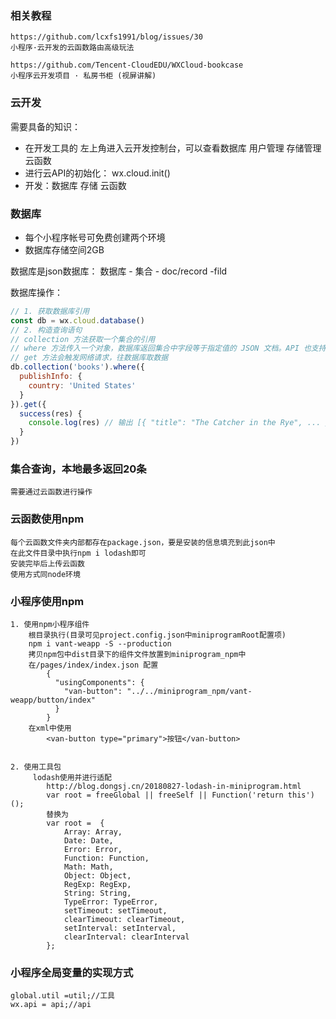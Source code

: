     
### 相关教程
    https://github.com/lcxfs1991/blog/issues/30
    小程序·云开发的云函数路由高级玩法

    https://github.com/Tencent-CloudEDU/WXCloud-bookcase
    小程序云开发项目 · 私房书柜 (视屏讲解)


### 云开发
需要具备的知识：
* 在开发工具的 左上角进入云开发控制台，可以查看数据库 用户管理 存储管理 云函数
* 进行云API的初始化： wx.cloud.init()
* 开发：数据库 存储 云函数

### 数据库
* 每个小程序帐号可免费创建两个环境
* 数据库存储空间2GB

数据库是json数据库： 数据库 - 集合 - doc/record -fild

数据库操作：
```js
// 1. 获取数据库引用
const db = wx.cloud.database()
// 2. 构造查询语句
// collection 方法获取一个集合的引用
// where 方法传入一个对象，数据库返回集合中字段等于指定值的 JSON 文档。API 也支持高级的查询条件（比如大于、小于、in 等），具体见文档查看支持列表
// get 方法会触发网络请求，往数据库取数据
db.collection('books').where({
  publishInfo: {
    country: 'United States'
  }
}).get({
  success(res) {
    console.log(res) // 输出 [{ "title": "The Catcher in the Rye", ... }]
  }
})
```

### 集合查询，本地最多返回20条
    需要通过云函数进行操作

### 云函数使用npm
    每个云函数文件夹内部都存在package.json，要是安装的信息填充到此json中
    在此文件目录中执行npm i lodash即可
    安装完毕后上传云函数
    使用方式同node环境

### 小程序使用npm
    1. 使用npm小程序组件
        根目录执行(目录可见project.config.json中miniprogramRoot配置项)
        npm i vant-weapp -S --production
        拷贝npm包中dist目录下的组件文件放置到miniprogram_npm中
        在/pages/index/index.json 配置 
            {
              "usingComponents": {
                "van-button": "../../miniprogram_npm/vant-weapp/button/index"
              }
            }
        在xml中使用
            <van-button type="primary">按钮</van-button>

        
    2. 使用工具包 
         lodash使用并进行适配 
            http://blog.dongsj.cn/20180827-lodash-in-miniprogram.html
            var root = freeGlobal || freeSelf || Function('return this')();
            替换为
            var root =  {
                Array: Array,
                Date: Date,
                Error: Error,
                Function: Function,
                Math: Math,
                Object: Object,
                RegExp: RegExp,
                String: String,
                TypeError: TypeError,
                setTimeout: setTimeout,
                clearTimeout: clearTimeout,
                setInterval: setInterval,
                clearInterval: clearInterval
            };



### 小程序全局变量的实现方式
    global.util =util;//工具
    wx.api = api;//api








